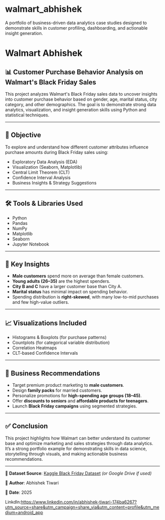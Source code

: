 # walmart_abhishek
A portfolio of business-driven data analytics case studies designed to demonstrate skills in customer profiling, dashboarding, and actionable insight generation.
# Walmart Abhishek 

## 📊 Customer Purchase Behavior Analysis on Walmart's Black Friday Sales

This project analyzes Walmart's Black Friday sales data to uncover insights into customer purchase behavior based on gender, age, marital status, city category, and other demographics. The goal is to demonstrate strong data analytics, visualization, and insight generation skills using Python and statistical techniques.

---

## 🧠 Objective

To explore and understand how different customer attributes influence purchase amounts during Black Friday sales using:

- Exploratory Data Analysis (EDA)
- Visualization (Seaborn, Matplotlib)
- Central Limit Theorem (CLT)
- Confidence Interval Analysis
- Business Insights & Strategy Suggestions

---

## 🛠️ Tools & Libraries Used

- Python
- Pandas
- NumPy
- Matplotlib
- Seaborn
- Jupyter Notebook

---

## 📌 Key Insights

- **Male customers** spend more on average than female customers.
- **Young adults (26–35)** are the highest spenders.
- **City B and C** have a larger customer base than City A.
- **Marital status** has minimal impact on spending behavior.
- Spending distribution is **right-skewed**, with many low-to-mid purchases and few high-value outliers.

---

## 📈 Visualizations Included

- Histograms & Boxplots (for purchase patterns)
- Countplots (for categorical variable distribution)
- Correlation Heatmaps
- CLT-based Confidence Intervals

---

## 🧩 Business Recommendations

- Target premium product marketing to **male customers**.
- Design **family packs** for married customers.
- Personalize promotions for **high-spending age groups (18–45)**.
- Offer **discounts to seniors** and **affordable products for teenagers**.
- Launch **Black Friday campaigns** using segmented strategies.

---

## ✅ Conclusion

This project highlights how Walmart can better understand its customer base and optimize marketing and sales strategies through data analytics. It’s a strong portfolio example for demonstrating skills in data science, storytelling through visuals, and making actionable business recommendations.

---

📁 **Dataset Source**: [Kaggle Black Friday Dataset](https://www.kaggle.com/datasets/sdolezel/black-friday) *(or Google Drive if used)*

👤 **Author**: Abhishek Tiwari

📅 **Date**: 2025


Linkdln:https://www.linkedin.com/in/abhishek-tiwari-174ba6267?utm_source=share&utm_campaign=share_via&utm_content=profile&utm_medium=android_app


